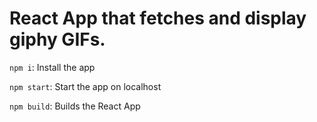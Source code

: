 # React App that fetches and display giphy GIFs.

`npm i`: Install the app

`npm start`: Start the app on localhost

`npm build`: Builds the React App
